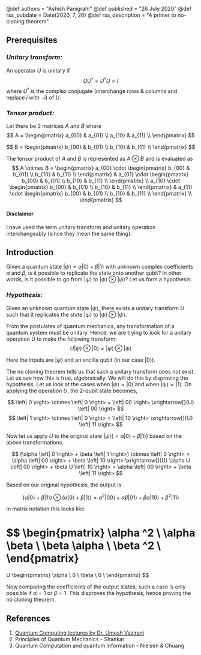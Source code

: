 @def authors = "Ashish Panigrahi"
@def published = "26 July 2020"
@def rss_pubdate = Date(2020, 7, 26)
@def rss_description = "A primer to no-cloning theorem"

## Prerequisites

### *Unitary transform:*
An operator $U$ is unitary if
$$
U U^\dagger = U^\dagger U = I
$$
where $U^\dagger$ is the complex conjugate (interchange rows \& columns and replace $i$ with $-i$) of $U$.

### *Tensor product:*
Let there be 2 matrices $A$ and $B$ where
$$
A =
\begin{pmatrix}
a_{00} & a_{01} \\
a_{10} & a_{11} \\
\end{pmatrix}
$$

$$
B =
\begin{pmatrix}
b_{00} & b_{01} \\
b_{10} & b_{11} \\
\end{pmatrix}
$$

The tensor product of $A$ and $B$ is represented as $A \otimes B$ and is evaluated as
$$
A \otimes B =
\begin{pmatrix}
a_{00} \cdot
\begin{pmatrix}
b_{00} & b_{01} \\
b_{10} & b_{11} \\
\end{pmatrix}
&
a_{01} \cdot
\begin{pmatrix}
b_{00} & b_{01} \\
b_{10} & b_{11} \\
\end{pmatrix}
\\
a_{10} \cdot
\begin{pmatrix}
b_{00} & b_{01} \\
b_{10} & b_{11} \\
\end{pmatrix}
&
a_{11} \cdot
\begin{pmatrix}
b_{00} & b_{01} \\
b_{10} & b_{11} \\
\end{pmatrix}
\\
\end{pmatrix}
$$

#### Disclaimer
I have used the term unitary transform and unitary operation interchangeably (since they mean the same thing).

## Introduction
Given a quantum state $\left| \psi \right> = \alpha \left| 0 \right> + \beta \left| 1 \right>$ with unknown complex coefficients $\alpha$ and $\beta$, is it possible to replicate the state onto another qubit? In other words, is it possible to go from $\left| \psi \right>$ to $\left| \psi \right> \otimes \left| \psi \right>$? Let us form a hypothesis.

### *Hypothesis:*
Given an unknown quantum state $\left| \psi \right>$, there exists a unitary transform $U$ such that it replicates the state $\left| \psi \right>$ to $\left| \psi \right> \otimes \left| \psi \right>$.

From the postulates of quantum mechanics, any transformation of a quantum system must be unitary. Hence, we are trying to look for a unitary operation $U$ to make the following transform:
$$
U \left| \psi \right> \otimes \left| 0 \right> = \left| \psi \right> \otimes \left| \psi \right>
$$

Here the inputs are $\left| \psi \right>$ and an ancilla qubit (in our case $\left | 0 \right>$).

The no cloning theorem tells us that such a unitary transform does not exist. Let us see how this is true, algebraically. We will do this by disproving the hypothesis. Let us look at the cases when $\left| \psi \right> = \left| 0 \right>$ and when $\left| \psi \right> = \left| 1 \right>$. On applying the operation $U$, the 2-qubit state becomes,

$$
\left| 0 \right> \otimes \left| 0 \right> = \left| 00 \right> \xrightarrow[]{U} \left| 00 \right>
$$
$$
\left| 1 \right> \otimes \left| 0 \right> = \left| 10 \right> \xrightarrow[]{U} \left| 11 \right>
$$

Now let us apply $U$ to the original state $\left| \psi \right> (= \alpha \left| 0 \right> + \beta \left| 1 \right>)$ based on the above transformations.

$$
(\alpha \left| 0 \right> + \beta \left| 1 \right>) \otimes \left| 0 \right> = \alpha \left| 00 \right> + \beta \left| 10 \right> \xrightarrow[]{U} \alpha U \left| 00 \right> + \beta U \left| 10 \right> = \alpha \left| 00 \right> + \beta \left| 11 \right>
$$

Based on our original hypothesis, the output is

$$
(\alpha \left| 0 \right> + \beta \left| 1 \right>) \otimes (\alpha \left| 0 \right> + \beta \left| 1 \right>) = \alpha ^2 \left| 00 \right> + \alpha \beta \left| 01 \right> + \beta \alpha \left| 10 \right> + \beta ^2 \left| 11 \right>
$$

In matrix notation this looks like

$$
\begin{pmatrix}
\alpha ^2 \\
\alpha \beta \\
\beta \alpha \\
\beta ^2 \\
\end{pmatrix}
=
U
\begin{pmatrix}
\alpha \\
0 \\
\beta \\
0 \\
\end{pmatrix}
$$

Now comparing the coefficients of the output states, such a case is only possible if $\alpha = 1$ or $\beta = 1$. This disproves the hypothesis, hence proving the no cloning theorem.


## References

1. [Quantum Computing lectures by Dr. Umesh Vazirani](https://www.youtube.com/watch?v=1X7CDd1lvR0&list=PLXEJgM3ycgQW5ysL69uaEdPoof4it6seB)
2. Principles of Quantum Mechanics - Shankar
3. Quantum Computation and quantum information - Nielsen & Chuang
